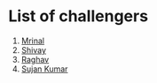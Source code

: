 # List of challengers
1. [Mrinal](https://github.com/mrinal1224)
2. [Shivay](https://github.com/shivaylamba)
3. [Raghav](https://github.com/raghavdhingra)
4. [Sujan Kumar](https://github.com/sujankumar21)
